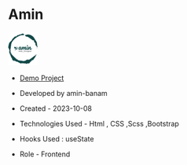 # Amin
![viewfinal](assets/image/logo.png)

- [Demo Project](https://amin-banam.github.io/Amin/)

- Developed by amin-banam

- Created - 2023-10-08

- Technologies Used - Html , CSS ,Scss ,Bootstrap

- Hooks Used : useState 

- Role - Frontend
